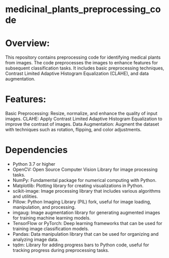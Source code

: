 # medicinal_plants_preprocessing_code

# Overview:
This repository contains preprocessing code for identifying medical plants from images. The code preprocesses the images to enhance features for subsequent classification tasks. It includes basic preprocessing techniques, Contrast Limited Adaptive Histogram Equalization (CLAHE), and data augmentation.

# Features:
Basic Preprocessing: Resize, normalize, and enhance the quality of input images.
CLAHE: Apply Contrast Limited Adaptive Histogram Equalization to improve the contrast of images.
Data Augmentation: Augment the dataset with techniques such as rotation, flipping, and color adjustments.

# Dependencies
- Python 3.7 or higher
- OpenCV: Open Source Computer Vision Library for image processing tasks.
- NumPy: Fundamental package for numerical computing with Python.
- Matplotlib: Plotting library for creating visualizations in Python.
- scikit-image: Image processing library that includes various algorithms and utilities.
- Pillow: Python Imaging Library (PIL) fork, useful for image loading, manipulation, and processing.
- imgaug: Image augmentation library for generating augmented images for training machine learning models.
- TensorFlow or PyTorch: Deep learning frameworks that can be used for training image classification models.
- Pandas: Data manipulation library that can be used for organizing and analyzing image data.
- tqdm: Library for adding progress bars to Python code, useful for tracking progress during preprocessing tasks.
